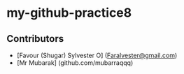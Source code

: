# my-github-practice8
## Contributors
- [Favour (Shugar) Sylvester O] (Faralvester@gmail.com)
- [Mr Mubarak] (github.com/mubarraqqq)
